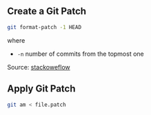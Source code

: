 ## Create a Git Patch
```bash
git format-patch -1 HEAD
```
where
 - `-n` number of commits from the topmost one  

Source: [stackoweflow](https://stackoverflow.com/questions/6658313/how-to-generate-a-git-patch-for-a-specific-commit) 

## Apply Git Patch
```bash
git am < file.patch
```